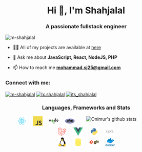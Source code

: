 <h1 align="center">Hi 👋, I'm Shahjalal</h1>
<h3 align="center">A passionate fullstack engineer</h3>

<p align="left"> <img src="https://komarev.com/ghpvc/?username=m-shahjalal&label=Views&color=0064ff&style=flat-square" alt="m-shahjalal" /> </p>

- 👨‍💻 All of my projects are available at [here](https://m-shahjalal.vercel.app)

- 💬 Ask me about **JavaScript, React, NodeJS, PHP**

- 📫 How to reach me **mohammad.sj25@gmail.com**


<h3 align="left">Connect with me:</h3>
<p align="left">
<a href="https://linkedin.com/in/m-shahjalal" target="blank"><img align="center" src="https://raw.githubusercontent.com/rahuldkjain/github-profile-readme-generator/master/src/images/icons/Social/linked-in-alt.svg" alt="m-shahjalal" height="30" width="40" /></a>
<a href="https://fb.com/lx.shahjalal" target="blank"><img align="center" src="https://raw.githubusercontent.com/rahuldkjain/github-profile-readme-generator/master/src/images/icons/Social/facebook.svg" alt="lx.shahjalal" height="30" width="40" /></a>
<a href="https://instagram.com/its_shahjalal" target="blank"><img align="center" src="https://raw.githubusercontent.com/rahuldkjain/github-profile-readme-generator/master/src/images/icons/Social/instagram.svg" alt="its_shahjalal" height="30" width="40" /></a>
</p>


<h3 align="center">Languages, Frameworks and Stats</h3>

<p>
  <a href="https://github.com/m-shahjalal/handle-path-oz">
    <img width="50%" align="right" alt="Onimur's github stats" src="https://github-readme-stats.vercel.app/api?username=m-shahjalal&show_icons=true" />
  </a>
  
  <p width="50%" align="center">
    <code><img width="6%" src="https://raw.githubusercontent.com/github/explore/80688e429a7d4ef2fca1e82350fe8e3517d3494d/topics/react/react.png"></code> &nbsp; &nbsp;
    <code><img width="6%" src="https://raw.githubusercontent.com/github/explore/80688e429a7d4ef2fca1e82350fe8e3517d3494d/topics/javascript/javascript.png"></code> &nbsp; &nbsp;
    <code><img width="6%" src="https://raw.githubusercontent.com/devicons/devicon/master/icons/nodejs/nodejs-original-wordmark.svg"></code> &nbsp; &nbsp;
    <code><img width="6%" src="https://raw.githubusercontent.com/github/explore/80688e429a7d4ef2fca1e82350fe8e3517d3494d/topics/php/php.png"></code> <br>
    <code><img width="6%" src="https://raw.githubusercontent.com/github/explore/80688e429a7d4ef2fca1e82350fe8e3517d3494d/topics/laravel/laravel.png"></code> &nbsp; &nbsp;
    <code><img width="6%" src="https://raw.githubusercontent.com/github/explore/80688e429a7d4ef2fca1e82350fe8e3517d3494d/topics/vue/vue.png"></code> &nbsp; &nbsp;
    <code><img width="6%" src="https://raw.githubusercontent.com/github/explore/80688e429a7d4ef2fca1e82350fe8e3517d3494d/topics/python/python.png"></code> &nbsp; &nbsp;
    <code><img width="6%" src="https://raw.githubusercontent.com/github/explore/28b02bbc9ad9f7a503c43775aebeb515dc2da5fc/topics/nextjs/nextjs.png"></code> <br>
    <code><img width="6%" src="https://raw.githubusercontent.com/devicons/devicon/master/icons/linux/linux-original.svg"></code> &nbsp; &nbsp;
    <code><img width="6%" src="https://raw.githubusercontent.com/github/explore/13295c57999765ac9ffa3281942a72ab08b79de2/topics/database/database.png"></code> &nbsp; &nbsp;
    <code><img width="6%" src="https://raw.githubusercontent.com/github/explore/80688e429a7d4ef2fca1e82350fe8e3517d3494d/topics/git/git.png"></code> &nbsp; &nbsp;
    <code><img width="6%" src="https://raw.githubusercontent.com/github/explore/80688e429a7d4ef2fca1e82350fe8e3517d3494d/topics/docker/docker.png"></code>
  </p>
</p>

